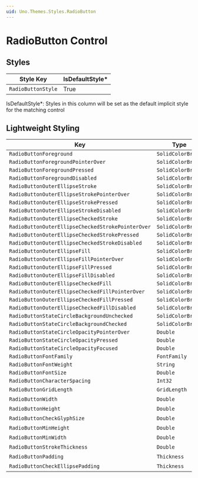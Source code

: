 ```yaml
---
uid: Uno.Themes.Styles.RadioButton
---
```


# RadioButton Control

## Styles

| Style Key          | IsDefaultStyle\* |
|--------------------|------------------|
| `RadioButtonStyle` | True             |

IsDefaultStyle\*: Styles in this column will be set as the default implicit style for the matching control

## Lightweight Styling

| Key                                               | Type              | Value                           |
|---------------------------------------------------|-------------------|---------------------------------|
| `RadioButtonForeground`                           | `SolidColorBrush` | `OnSurfaceVariantBrush`         |
| `RadioButtonForegroundPointerOver`                | `SolidColorBrush` | `OnSurfaceVariantBrush`         |
| `RadioButtonForegroundPressed`                    | `SolidColorBrush` | `OnSurfaceVariantBrush`         |
| `RadioButtonForegroundDisabled`                   | `SolidColorBrush` | `OnSurfaceLowBrush`             |
| `RadioButtonOuterEllipseStroke`                   | `SolidColorBrush` | `OnSurfaceVariantBrush`         |
| `RadioButtonOuterEllipseStrokePointerOver`        | `SolidColorBrush` | `OnSurfaceBrush`                |
| `RadioButtonOuterEllipseStrokePressed`            | `SolidColorBrush` | `OnSurfaceBrush`                |
| `RadioButtonOuterEllipseStrokeDisabled`           | `SolidColorBrush` | `OnSurfaceLowBrush`             |
| `RadioButtonOuterEllipseCheckedStroke`            | `SolidColorBrush` | `PrimaryBrush`                  |
| `RadioButtonOuterEllipseCheckedStrokePointerOver` | `SolidColorBrush` | `PrimaryBrush`                  |
| `RadioButtonOuterEllipseCheckedStrokePressed`     | `SolidColorBrush` | `PrimaryBrush`                  |
| `RadioButtonOuterEllipseCheckedStrokeDisabled`    | `SolidColorBrush` | `OnSurfaceLowBrush`             |
| `RadioButtonOuterEllipseFill`                     | `SolidColorBrush` | `SystemControlTransparentBrush` |
| `RadioButtonOuterEllipseFillPointerOver`          | `SolidColorBrush` | `SystemControlTransparentBrush` |
| `RadioButtonOuterEllipseFillPressed`              | `SolidColorBrush` | `SystemControlTransparentBrush` |
| `RadioButtonOuterEllipseFillDisabled`             | `SolidColorBrush` | `SystemControlTransparentBrush` |
| `RadioButtonOuterEllipseCheckedFill`              | `SolidColorBrush` | `PrimaryBrush`                  |
| `RadioButtonOuterEllipseCheckedFillPointerOver`   | `SolidColorBrush` | `PrimaryBrush`                  |
| `RadioButtonOuterEllipseCheckedFillPressed`       | `SolidColorBrush` | `PrimaryBrush`                  |
| `RadioButtonOuterEllipseCheckedFillDisabled`      | `SolidColorBrush` | `OnSurfaceLowBrush`             |
| `RadioButtonStateCircleBackgroundUnchecked`       | `SolidColorBrush` | `OnSurfaceBrush`                |
| `RadioButtonStateCircleBackgroundChecked`         | `SolidColorBrush` | `PrimaryBrush`                  |
| `RadioButtonStateCircleOpacityPointerOver`        | `Double`          | `HoverOpacity`                  |
| `RadioButtonStateCircleOpacityPressed`            | `Double`          | `PressedOpacity`                |
| `RadioButtonStateCircleOpacityFocused`            | `Double`          | `FocusedOpacity`                |
| `RadioButtonFontFamily`                           | `FontFamily`      | `BodySmallFontFamily`           |
| `RadioButtonFontWeight`                           | `String`          | `BodySmallFontWeight`           |
| `RadioButtonFontSize`                             | `Double`          | `BodySmallFontSize`             |
| `RadioButtonCharacterSpacing`                     | `Int32`           | `BodySmallCharacterSpacing`     |
| `RadioButtonGridLength`                           | `GridLength`      | 40                              |
| `RadioButtonWidth`                                | `Double`          | 40                              |
| `RadioButtonHeight`                               | `Double`          | 40                              |
| `RadioButtonCheckGlyphSize`                       | `Double`          | 20                              |
| `RadioButtonMinHeight`                            | `Double`          | 40                              |
| `RadioButtonMinWidth`                             | `Double`          | 40                              |
| `RadioButtonStrokeThickness`                      | `Double`          | 2                               |
| `RadioButtonPadding`                              | `Thickness`       | 4,0,0,0                         |
| `RadioButtonCheckEllipsePadding`                  | `Thickness`       | 5                               |
